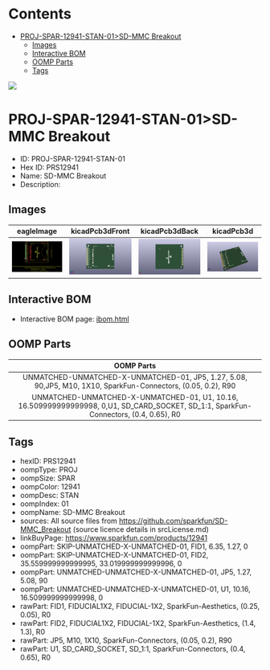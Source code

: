 



Contents
========

* [PROJ-SPAR-12941-STAN-01>SD-MMC Breakout](#proj-spar-12941-stan-01sd-mmc-breakout)
	* [Images](#images)
	* [Interactive BOM](#interactive-bom)
	* [OOMP Parts](#oomp-parts)
	* [Tags](#tags)
  
![][im]
# PROJ-SPAR-12941-STAN-01>SD-MMC Breakout

- ID: PROJ-SPAR-12941-STAN-01
- Hex ID: PRS12941
- Name: SD-MMC Breakout
- Description: 

## Images
  
  

|eagleImage|kicadPcb3dFront|kicadPcb3dBack|kicadPcb3d|
| :---: | :---: | :---: | :---: |
|[![eagleImage](eagleImage_140.png)](eagleImage_600.png)|[![kicadPcb3dFront](kicadPcb3dFront_140.png)](kicadPcb3dFront_600.png)|[![kicadPcb3dBack](kicadPcb3dBack_140.png)](kicadPcb3dBack_600.png)|[![kicadPcb3d](kicadPcb3d_140.png)](kicadPcb3d_600.png)|

## Interactive BOM

- Interactive BOM page: [ibom.html](kicad/bom/ibom.html)

## OOMP Parts
  

|OOMP Parts|
| :---: |
|UNMATCHED-UNMATCHED-X-UNMATCHED-01, JP5, 1.27, 5.08, 90,JP5, M10, 1X10, SparkFun-Connectors, (0.05, 0.2), R90|
|UNMATCHED-UNMATCHED-X-UNMATCHED-01, U1, 10.16, 16.509999999999998, 0,U1, SD_CARD_SOCKET, SD_1:1, SparkFun-Connectors, (0.4, 0.65), R0|

## Tags

- hexID: PRS12941
- oompType: PROJ
- oompSize: SPAR
- oompColor: 12941
- oompDesc: STAN
- oompIndex: 01
- oompName: SD-MMC Breakout
- sources: All source files from https://github.com/sparkfun/SD-MMC_Breakout (source licence details in srcLicense.md)
- linkBuyPage: https://www.sparkfun.com/products/12941
- oompPart: SKIP-UNMATCHED-X-UNMATCHED-01, FID1, 6.35, 1.27, 0
- oompPart: SKIP-UNMATCHED-X-UNMATCHED-01, FID2, 35.559999999999995, 33.019999999999996, 0
- oompPart: UNMATCHED-UNMATCHED-X-UNMATCHED-01, JP5, 1.27, 5.08, 90
- oompPart: UNMATCHED-UNMATCHED-X-UNMATCHED-01, U1, 10.16, 16.509999999999998, 0
- rawPart: FID1, FIDUCIAL1X2, FIDUCIAL-1X2, SparkFun-Aesthetics, (0.25, 0.05), R0
- rawPart: FID2, FIDUCIAL1X2, FIDUCIAL-1X2, SparkFun-Aesthetics, (1.4, 1.3), R0
- rawPart: JP5, M10, 1X10, SparkFun-Connectors, (0.05, 0.2), R90
- rawPart: U1, SD_CARD_SOCKET, SD_1:1, SparkFun-Connectors, (0.4, 0.65), R0



[im]: kicadPcb3d_450.png

